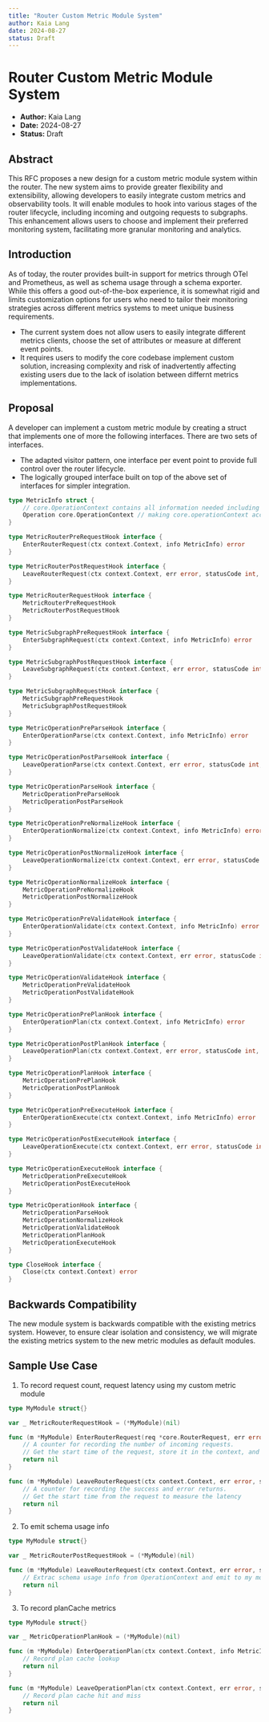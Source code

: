 ```yaml
---
title: "Router Custom Metric Module System"
author: Kaia Lang
date: 2024-08-27
status: Draft
---
```


# Router Custom Metric Module System

- **Author:** Kaia Lang
- **Date:** 2024-08-27
- **Status:** Draft

## Abstract

This RFC proposes a new design for a custom metric module system within the router. The new system aims to provide greater flexibility and extensibility, allowing developers to easily integrate custom metrics and observability tools. It will enable modules to hook into various stages of the router lifecycle, including incoming and outgoing requests to subgraphs. This enhancement allows users to choose and implement their preferred monitoring system, facilitating more granular monitoring and analytics.

## Introduction

As of today, the router provides built-in support for metrics through OTel and Prometheus, as well as schema usage through a schema exporter. While this offers a good out-of-the-box experience, it is somewhat rigid and limits customization options for users who need to tailor their monitoring strategies across different metrics systems to meet unique business requirements.

- The current system does not allow users to easily integrate different metrics clients, choose the set of attributes or measure at different event points. 
- It requires users to modify the core codebase implement custom solution, increasing complexity and risk of inadvertently affecting existing users due to the lack of isolation between differnt metrics implementations.

## Proposal

A developer can implement a custom metric module by creating a struct that implements one of more the following interfaces. There are two sets of interfaces. 
- The adapted visitor pattern, one interface per event point to provide full control over the router lifecycle.
- The logically grouped interface built on top of the above set of interfaces for simpler integration.

```go
type MetricInfo struct {
    // core.OperationContext contains all information needed including schema usage info
	Operation core.OperationContext // making core.operationContext accessible outside of its package
}

type MetricRouterPreRequestHook interface {
	EnterRouterRequest(ctx context.Context, info MetricInfo) error
}

type MetricRouterPostRequestHook interface {
	LeaveRouterRequest(ctx context.Context, err error, statusCode int, info MetricInfo) error
}

type MetricRouterRequestHook interface {
	MetricRouterPreRequestHook
	MetricRouterPostRequestHook
}

type MetricSubgraphPreRequestHook interface {
	EnterSubgraphRequest(ctx context.Context, info MetricInfo) error
}

type MetricSubgraphPostRequestHook interface {
	LeaveSubgraphRequest(ctx context.Context, err error, statusCode int, info MetricInfo) error
}

type MetricSubgraphRequestHook interface {
	MetricSubgraphPreRequestHook
	MetricSubgraphPostRequestHook
}

type MetricOperationPreParseHook interface {
	EnterOperationParse(ctx context.Context, info MetricInfo) error
}

type MetricOperationPostParseHook interface {
	LeaveOperationParse(ctx context.Context, err error, statusCode int, info MetricInfo) error
}

type MetricOperationParseHook interface {
	MetricOperationPreParseHook
	MetricOperationPostParseHook
}

type MetricOperationPreNormalizeHook interface {
	EnterOperationNormalize(ctx context.Context, info MetricInfo) error
}

type MetricOperationPostNormalizeHook interface {
	LeaveOperationNormalize(ctx context.Context, err error, statusCode int, info MetricInfo) error
}

type MetricOperationNormalizeHook interface {
	MetricOperationPreNormalizeHook
	MetricOperationPostNormalizeHook
}

type MetricOperationPreValidateHook interface {
	EnterOperationValidate(ctx context.Context, info MetricInfo) error
}

type MetricOperationPostValidateHook interface {
	LeaveOperationValidate(ctx context.Context, err error, statusCode int, info MetricInfo) error
}

type MetricOperationValidateHook interface {
	MetricOperationPreValidateHook
	MetricOperationPostValidateHook
}

type MetricOperationPrePlanHook interface {
	EnterOperationPlan(ctx context.Context, info MetricInfo) error
}

type MetricOperationPostPlanHook interface {
	LeaveOperationPlan(ctx context.Context, err error, statusCode int, info MetricInfo) error
}

type MetricOperationPlanHook interface {
	MetricOperationPrePlanHook
	MetricOperationPostPlanHook
}

type MetricOperationPreExecuteHook interface {
	EnterOperationExecute(ctx context.Context, info MetricInfo) error
}

type MetricOperationPostExecuteHook interface {
	LeaveOperationExecute(ctx context.Context, err error, statusCode int, info MetricInfo) error
}

type MetricOperationExecuteHook interface {
	MetricOperationPreExecuteHook
	MetricOperationPostExecuteHook
}

type MetricOperationHook interface {
	MetricOperationParseHook
	MetricOperationNormalizeHook
	MetricOperationValidateHook
	MetricOperationPlanHook
	MetricOperationExecuteHook
}

type CloseHook interface {
	Close(ctx context.Context) error
}
```

## Backwards Compatibility

The new module system is backwards compatible with the existing metrics system. However, to ensure clear isolation and consistency, we will migrate the existing metrics system to the new metric modules as default modules.

## Sample Use Case

1. To record request count, request latency using my custom metric module

```go
type MyModule struct{}

var _ MetricRouterRequestHook = (*MyModule)(nil)

func (m *MyModule) EnterRouterRequest(req *core.RouterRequest, err error) error {
    // A counter for recording the number of incoming requests.
    // Get the start time of the request, store it in the context, and pass it along.
	return nil
}

func (m *MyModule) LeaveRouterRequest(ctx context.Context, err error, statusCode int, info MetricInfo) error {
    // A counter for recording the success and error returns.
    // Get the start time from the request to measure the latency
    return nil
}
```

2. To emit schema usage info

```go
type MyModule struct{}

var _ MetricRouterPostRequestHook = (*MyModule)(nil)

func (m *MyModule) LeaveRouterRequest(ctx context.Context, err error, statusCode int, info MetricInfo) error {
    // Extrac schema usage info from OperationContext and emit to my module
    return nil
}
```

3. To record planCache metrics

```go
type MyModule struct{}

var _ MetricOperationPlanHook = (*MyModule)(nil)

func (m *MyModule) EnterOperationPlan(ctx context.Context, info MetricInfo) error {
    // Record plan cache lookup
    return nil 
}

func (m *MyModule) LeaveOperationPlan(ctx context.Context, err error, statusCode int, info MetricInfo) error {
    // Record plan cache hit and miss
    return nil
}
```
